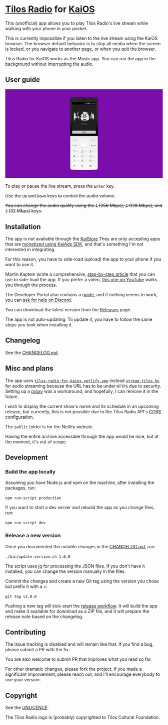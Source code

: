 # [Tilos Radio](https://tilos.hu/page/english) for [KaiOS](https://www.kaiostech.com/)

This (unofficial) app allows you to play Tilos Radio's live stream while walking with your phone in your pocket.

This is currently impossible if you listen to the live stream using the KaiOS browser.
The browser default behavior is to stop all media when the screen is locked, or you navigate to another page, or when you quit the browser.  

Tilos Radio for KaiOS works as the Music app. You can run the app in the background without interrupting the audio.

## User guide

![Preview of the app](app-preview.png)

To play or pause the live stream, press the `Enter` key.

~~Use the `Up` and `Down` keys to control the audio volume.~~ 

~~You can change the audio quality using the `1` (256 Mbps), `2` (128 Mbps), and `3` (32 Mbps) keys.~~

## Installation

The app is not available through the [KaiStore](https://www.kaiostech.com/store/)
They are only accepting apps that are [monetized using KaiAds SDK](https://developer.kaiostech.com/submit-to-kaistore), and that's something I'm not interested in integrating.

For this reason, you have to side-load (upload) the app to your phone if you want to use it.

Martin Kaptein wrote a comprehensive, [step-by-step article](https://www.martinkaptein.com/blog/sideloading-and-deploying-apps-to-kai-os/) that you can use to side-load the app.
If you prefer a video, [this one on YouTube](https://www.youtube.com/watch?v=hQ2EJnNuFz0) walks you through the process.

The Developer Portal also contains a [guide](https://developer.kaiostech.com/getting-started/env-setup/os-env-setup), and if nothing seems to work, you can [ask for help on Discord](https://discord.com/invite/rQ93zEu).

You can download the latest version from the [Releases](https://github.com/meszarosrob/tilos-radio-for-kaios/releases) page.

The app is not auto-updating. To update it, you have to follow the same steps you took when installing it.

## Changelog

See the [CHANGELOG.md](CHANGELOG.md).

## Misc and plans

The app uses [`tilos-radio-for-kaios.netlify.app`](https://tilos-radio-for-kaios.netlify.app/) instead [`stream.tilos.hu`](http://stream.tilos.hu/)  for audio streaming because the URL has to be under `HTTPS` due to security.
Setting up a [proxy](https://docs.netlify.com/routing/redirects/rewrites-proxies/#proxy-to-another-service) was a workaround, and hopefully, I can remove it in the future.

I wish to display the current show's name and its schedule in an upcoming release, but currently, this is not possible due to the Tilos Radio API's [CORS](https://developer.mozilla.org/en-US/docs/Web/HTTP/CORS) configuration.

The `public` folder is for the Netlify website. 

Having the entire archive accessible through the app would be nice, but at the moment, it's out of scope.

## Development

### Build the app locally

Assuming you have Node.js and npm on the machine, after installing the packages, run:

`npm run-script production`

If you want to start a dev server and rebuild the app as you change files, run: 

`npm run-script dev`

### Release a new version

Once you documented the notable changes in the [CHANGELOG.md](CHANGELOG.md), run:

`./bin/update-version.sh 1.0.0`

The script uses [jq](https://stedolan.github.io/jq/) for processing the JSON files.
If you don't have it installed, you can change the version manually in the files.

Commit the changes and create a new Git tag using the version you chose but prefix it with a `v`:

`git tag v1.0.0`

Pushing a new tag will kick-start the [release workflow](.github/workflows/release.yml).
It will build the app and make it available for download as a ZIP file, and it will prepare the release note based on the changelog.

## Contributing

The issue tracking is disabled and will remain like that.
If you find a bug, please submit a PR with the fix.

You are also welcome to submit PR that improves what you read so far.

For other dramatic changes, please fork the project.
If you made a significant improvement, please reach out, and I'll encourage everybody to use your version.

## Copyright

See the [UNLICENCE](UNLICENSE).

The Tilos Radio logo is (probably) copyrighted to Tilos Cultural Foundation.
